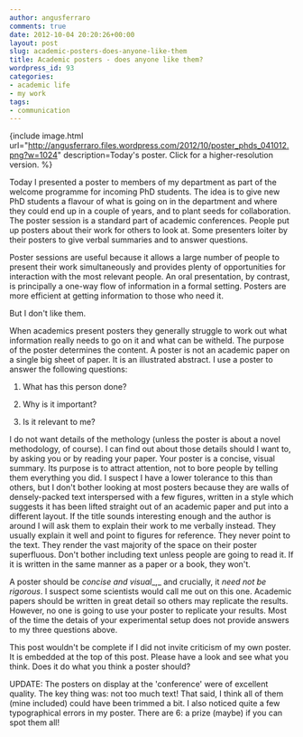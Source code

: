 ```yaml
---
author: angusferraro
comments: true
date: 2012-10-04 20:20:26+00:00
layout: post
slug: academic-posters-does-anyone-like-them
title: Academic posters - does anyone like them?
wordpress_id: 93
categories:
- academic life
- my work
tags:
- communication
---
```


{include image.html
url="http://angusferraro.files.wordpress.com/2012/10/poster_phds_041012.png?w=1024"
description=Today's poster. Click for a higher-resolution version.
%}


Today I presented a poster to members of my department as part of the
welcome programme for incoming PhD students. The idea is to give new
PhD students a flavour of what is going on in the department and where
they could end up in a couple of years, and to plant seeds for
collaboration. The poster session is a standard part of academic
conferences. People put up posters about their work for others to look
at. Some presenters loiter by their posters to give verbal summaries
and to answer questions.




Poster sessions are useful because it allows a large number of people
to present their work simultaneously and provides plenty of
opportunities for interaction with the most relevant people. An oral
presentation, by contrast, is principally a one-way flow of
information in a formal setting. Posters are more efficient at getting
information to those who need it.




But I don't like them.




When academics present posters they generally struggle to work out
what information really needs to go on it and what can be witheld. The
purpose of the poster determines the content. A poster is not an
academic paper on a single big sheet of paper. It is an illustrated
abstract. I use a poster to answer the following questions:






	
  1. What has this person done?

	
  2. Why is it important?

	
  3. Is it relevant to me?




I do not want details of the methology (unless the poster is about a
novel methodology, of course). I can find out about those details
should I want to, by asking you or by reading your paper. Your poster
is a concise, visual summary. Its purpose is to attract attention, not
to bore people by telling them everything you did. I suspect I have a
lower tolerance to this than others, but I don't bother looking at
most posters because they are walls of densely-packed text
interspersed with a few figures, written in a style which suggests it
has been lifted straight out of an academic paper and put into a
different layout. If the title sounds interesting enough and the
author is around I will ask them to explain their work to me verbally
instead. They usually explain it well and point to figures for
reference. They never point to the text. They render the vast majority
of the space on their poster superfluous. Don't bother including text
unless people are going to read it. If it is written in the same
manner as a paper or a book, they won't.




A poster should be _concise and visual__,_ and crucially, it _need not
be rigorous_. I suspect some scientists would call me out on this
one. Academic papers should be written in great detail so others may
replicate the results. However, no one is going to use your poster to
replicate your results. Most of the time the detais of your
experimental setup does not provide answers to my three questions
above.




This post wouldn't be complete if I did not invite criticism of my own
poster. It is embedded at the top of this post. Please have a look and
see what you think. Does it do what you think a poster should?




UPDATE: The posters on display at the 'conference' were of excellent
quality. The key thing was: not too much text! That said, I think all
of them (mine included) could have been trimmed a bit. I also noticed
quite a few typographical errors in my poster. There are 6: a prize
(maybe) if you can spot them all!
